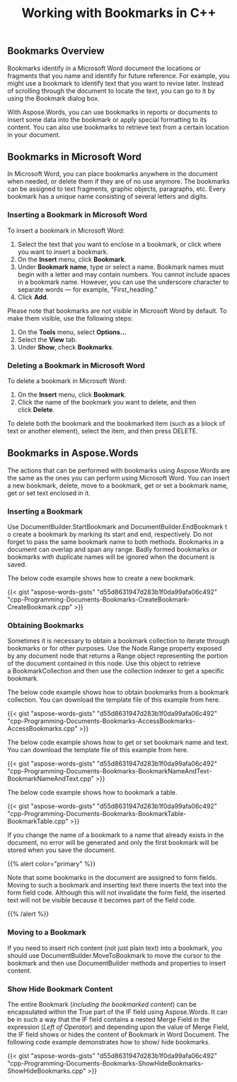 ﻿---
title: Working with Bookmarks in C++
articleTitle: Working with Bookmarks
linktitle: Working with Bookmarks
description: "Understanding bookmark concepts and how bookmark can be used in your program using Aspose.Words for C++."
type: docs
weight: 39
url: /cpp/working-with-bookmarks/
---

## Bookmarks Overview

Bookmarks identify in a Microsoft Word document the locations or fragments that you name and identify for future reference. For example, you might use a bookmark to identify text that you want to revise later. Instead of scrolling through the document to locate the text, you can go to it by using the Bookmark dialog box.

With Aspose.Words, you can use bookmarks in reports or documents to insert some data into the bookmark or apply special formatting to its content. You can also use bookmarks to retrieve text from a certain location in your document.

## Bookmarks in Microsoft Word

In Microsoft Word, you can place bookmarks anywhere in the document when needed, or delete them if they are of no use anymore. The bookmarks can be assigned to text fragments, graphic objects, paragraphs, etc. Every bookmark has a unique name consisting of several letters and digits.

### Inserting a Bookmark in Microsoft Word

To insert a bookmark in Microsoft Word:

1. Select the text that you want to enclose in a bookmark, or click where you want to insert a bookmark.
1. On the **Insert** menu, click **Bookmark**.
1. Under **Bookmark name**, type or select a name. Bookmark names must begin with a letter and may contain numbers. You cannot include spaces in a bookmark name. However, you can use the underscore character to separate words — for example, "First_heading."
1. Click **Add**.

Please note that bookmarks are not visible in Microsoft Word by default. To make them visible, use the following steps:

1. On the **Tools** menu, select **Options...**
1. Select the **View** tab.
1. Under **Show**, check **Bookmarks**.

### Deleting a Bookmark in Microsoft Word

To delete a bookmark in Microsoft Word:

1. On the **Insert** menu, click **Bookmark**.
1. Click the name of the bookmark you want to delete, and then click **Delete**.

To delete both the bookmark and the bookmarked item (such as a block of text or another element), select the item, and then press DELETE.

## Bookmarks in Aspose.Words

The actions that can be performed with bookmarks using Aspose.Words are the same as the ones you can perform using Microsoft Word. You can insert a new bookmark, delete, move to a bookmark, get or set a bookmark name, get or set text enclosed in it.

### Inserting a Bookmark

Use DocumentBuilder.StartBookmark and DocumentBuilder.EndBookmark to create a bookmark by marking its start and end, respectively. Do not forget to pass the same bookmark name to both methods. Bookmarks in a document can overlap and span any range. Badly formed bookmarks or bookmarks with duplicate names will be ignored when the document is saved.

The below code example shows how to create a new bookmark.

{{< gist "aspose-words-gists" "d55d8631947d283b1f0da99afa06c492" "cpp-Programming-Documents-Bookmarks-CreateBookmark-CreateBookmark.cpp" >}}

### Obtaining Bookmarks

Sometimes it is necessary to obtain a bookmark collection to iterate through bookmarks or for other purposes. Use the Node.Range property exposed by any document node that returns a Range object representing the portion of the document contained in this node. Use this object to retrieve a BookmarkCollection and then use the collection indexer to get a specific bookmark.

The below code example shows how to obtain bookmarks from a bookmark collection. You can download the template file of this example from here.

{{< gist "aspose-words-gists" "d55d8631947d283b1f0da99afa06c492" "cpp-Programming-Documents-Bookmarks-AccessBookmarks-AccessBookmarks.cpp" >}}

The below code example shows how to get or set bookmark name and text. You can download the template file of this example from here.

{{< gist "aspose-words-gists" "d55d8631947d283b1f0da99afa06c492" "cpp-Programming-Documents-Bookmarks-BookmarkNameAndText-BookmarkNameAndText.cpp" >}}

The below code example shows how to bookmark a table.

{{< gist "aspose-words-gists" "d55d8631947d283b1f0da99afa06c492" "cpp-Programming-Documents-Bookmarks-BookmarkTable-BookmarkTable.cpp" >}}

If you change the name of a bookmark to a name that already exists in the document, no error will be generated and only the first bookmark will be stored when you save the document.

{{% alert color="primary" %}} 

Note that some bookmarks in the document are assigned to form fields. Moving to such a bookmark and inserting text there inserts the text into the form field code. Although this will not invalidate the form field, the inserted text will not be visible because it becomes part of the field code.

{{% /alert %}} 

### Moving to a Bookmark

If you need to insert rich content (not just plain text) into a bookmark, you should use DocumentBuilder.MoveToBookmark to move the cursor to the bookmark and then use DocumentBuilder methods and properties to insert content.

### Show Hide Bookmark Content

The entire Bookmark (*including the bookmarked content*) can be encapsulated within the True part of the IF field using Aspose.Words. It can be in such a way that the IF field contains a nested Merge Field in the expression (*Left of Operator*) and depending upon the value of Merge Field, the IF field shows or hides the content of Bookmark in Word Document. The following code example demonstrates how to show/ hide bookmarks.

{{< gist "aspose-words-gists" "d55d8631947d283b1f0da99afa06c492" "cpp-Programming-Documents-Bookmarks-ShowHideBookmarks-ShowHideBookmarks.cpp" >}}
